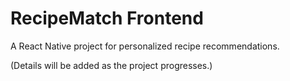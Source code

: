 # RecipeMatch Frontend
A React Native project for personalized recipe recommendations.

(Details will be added as the project progresses.)

